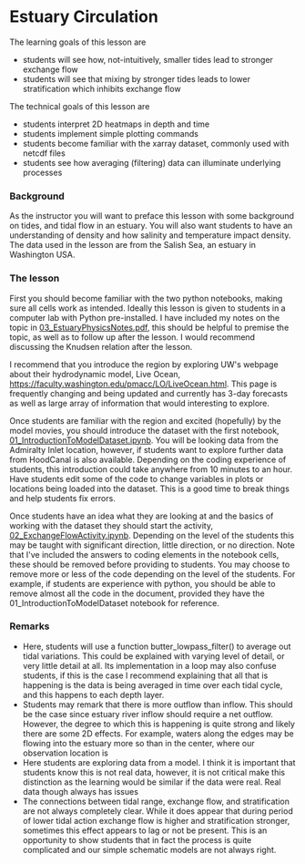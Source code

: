 # Estuary Circulation

The learning goals of this lesson are
* students will see how, not-intuitively, smaller tides lead to stronger exchange flow
* students will see that mixing by stronger tides leads to lower stratification which inhibits exchange flow

The technical goals of this lesson are
* students interpret 2D heatmaps in depth and time
* students implement simple plotting commands
* students become familiar with the xarray dataset, commonly used with netcdf files
* students see how averaging (filtering) data can illuminate underlying processes

### Background
As the instructor you will want to preface this lesson with some background on tides, and tidal flow in an estuary. You will also want students to have an understanding of density and how salinity and temperature impact density. The data used in the lesson are from the Salish Sea, an estuary in Washington USA.

### The lesson

First you should become familiar with the two python notebooks, making sure all cells work as intended. Ideally this lesson is given to students in a computer lab with Python pre-installed. I have included my notes on the topic in [03_EstuaryPhysicsNotes.pdf](03_EstuaryPhysicsNotes.pdf), this should be helpful to premise the topic, as well as to follow up after the lesson. I would recommend discussing the Knudsen relation after the lesson.

I recommend that you introduce the region by exploring UW's webpage about their hydrodynamic model, Live Ocean, https://faculty.washington.edu/pmacc/LO/LiveOcean.html. This page is frequently changing and being updated and currently has 3-day forecasts as well as large array of information that would interesting to explore.

Once students are familiar with the region and excited (hopefully) by the model movies, you should introduce the dataset with the first notebook, [01_IntroductionToModelDataset.ipynb](01_IntroductionToModelDataset.ipynb). You will be looking data from the Admiralty Inlet location, however, if students want to explore further data from HoodCanal is also available. Depending on the coding experience of students, this introduction could take anywhere from 10 minutes to an hour. Have students edit some of the code to change variables in plots or locations being loaded into the dataset. This is a good time to break things and help students fix errors.

Once students have an idea what they are looking at and the basics of working with the dataset they should start the activity, [02_ExchangeFlowActivity.ipynb](02_ExchangeFlowActivity.ipynb). Depending on the level of the students this may be taught with significant direction, little direction, or no direction. Note that I've included the answers to coding elements in the notebook cells, these should be removed before providing to students. You may choose to remove more or less of the code depending on the level of the students. For example, if students are experience with python, you should be able to remove almost all the code in the document, provided they have the 01_IntroductionToModelDataset notebook for reference.

### Remarks
* Here, students will use a function butter_lowpass_filter() to average out tidal variations. This could be explained with varying level of detail, or very little detail at all. Its implementation in a loop may also confuse students, if this is the case I recommend explaining that all that is happening is the data is being averaged in time over each tidal cycle, and this happens to each depth layer.
* Students may remark that there is more outflow than inflow. This should be the case since estuary river inflow should require a net outflow. However, the degree to which this is happening is quite strong and likely there are some 2D effects. For example, waters along the edges may be flowing into the estuary more so than in the center, where our observation location is
* Here students are exploring data from a model. I think it is important that students know this is not real data, however, it is not critical make this distinction as the learning would be similar if the data were real. Real data though always has issues
* The connections between tidal range, exchange flow, and stratification are not always completely clear. While it does appear that during period of lower tidal action exchange flow is higher and stratification stronger, sometimes this effect appears to lag or not be present. This is an opportunity to show students that in fact the process is quite complicated and our simple schematic models are not always right.
